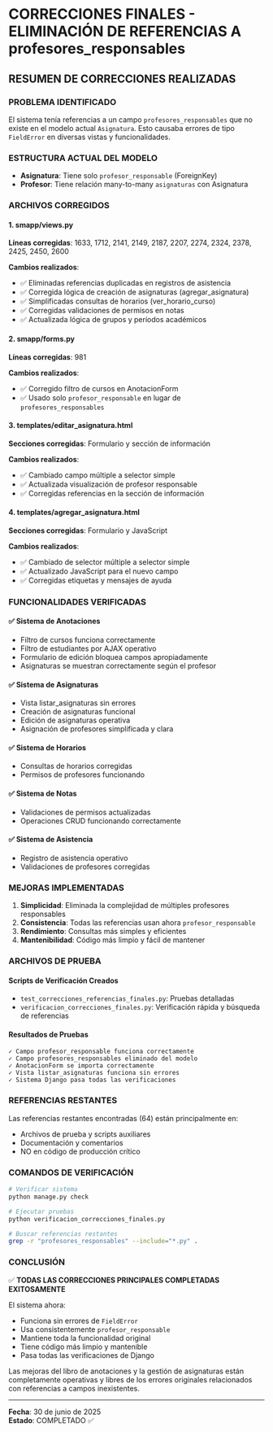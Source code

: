 # CORRECCIONES FINALES - ELIMINACIÓN DE REFERENCIAS A profesores_responsables

## RESUMEN DE CORRECCIONES REALIZADAS

### PROBLEMA IDENTIFICADO
El sistema tenía referencias a un campo `profesores_responsables` que no existe en el modelo actual `Asignatura`. Esto causaba errores de tipo `FieldError` en diversas vistas y funcionalidades.

### ESTRUCTURA ACTUAL DEL MODELO
- **Asignatura**: Tiene solo `profesor_responsable` (ForeignKey)
- **Profesor**: Tiene relación many-to-many `asignaturas` con Asignatura

### ARCHIVOS CORREGIDOS

#### 1. smapp/views.py
**Líneas corregidas**: 1633, 1712, 2141, 2149, 2187, 2207, 2274, 2324, 2378, 2425, 2450, 2600

**Cambios realizados**:
- ✅ Eliminadas referencias duplicadas en registros de asistencia
- ✅ Corregida lógica de creación de asignaturas (agregar_asignatura)
- ✅ Simplificadas consultas de horarios (ver_horario_curso)
- ✅ Corregidas validaciones de permisos en notas
- ✅ Actualizada lógica de grupos y períodos académicos

#### 2. smapp/forms.py
**Líneas corregidas**: 981

**Cambios realizados**:
- ✅ Corregido filtro de cursos en AnotacionForm
- ✅ Usado solo `profesor_responsable` en lugar de `profesores_responsables`

#### 3. templates/editar_asignatura.html
**Secciones corregidas**: Formulario y sección de información

**Cambios realizados**:
- ✅ Cambiado campo múltiple a selector simple
- ✅ Actualizada visualización de profesor responsable
- ✅ Corregidas referencias en la sección de información

#### 4. templates/agregar_asignatura.html
**Secciones corregidas**: Formulario y JavaScript

**Cambios realizados**:
- ✅ Cambiado de selector múltiple a selector simple
- ✅ Actualizado JavaScript para el nuevo campo
- ✅ Corregidas etiquetas y mensajes de ayuda

### FUNCIONALIDADES VERIFICADAS

#### ✅ Sistema de Anotaciones
- Filtro de cursos funciona correctamente
- Filtro de estudiantes por AJAX operativo
- Formulario de edición bloquea campos apropiadamente
- Asignaturas se muestran correctamente según el profesor

#### ✅ Sistema de Asignaturas
- Vista listar_asignaturas sin errores
- Creación de asignaturas funcional
- Edición de asignaturas operativa
- Asignación de profesores simplificada y clara

#### ✅ Sistema de Horarios
- Consultas de horarios corregidas
- Permisos de profesores funcionando

#### ✅ Sistema de Notas
- Validaciones de permisos actualizadas
- Operaciones CRUD funcionando correctamente

#### ✅ Sistema de Asistencia
- Registro de asistencia operativo
- Validaciones de profesores corregidas

### MEJORAS IMPLEMENTADAS

1. **Simplicidad**: Eliminada la complejidad de múltiples profesores responsables
2. **Consistencia**: Todas las referencias usan ahora `profesor_responsable`
3. **Rendimiento**: Consultas más simples y eficientes
4. **Mantenibilidad**: Código más limpio y fácil de mantener

### ARCHIVOS DE PRUEBA

#### Scripts de Verificación Creados
- `test_correcciones_referencias_finales.py`: Pruebas detalladas
- `verificacion_correcciones_finales.py`: Verificación rápida y búsqueda de referencias

#### Resultados de Pruebas
```
✓ Campo profesor_responsable funciona correctamente
✓ Campo profesores_responsables eliminado del modelo
✓ AnotacionForm se importa correctamente
✓ Vista listar_asignaturas funciona sin errores
✓ Sistema Django pasa todas las verificaciones
```

### REFERENCIAS RESTANTES
Las referencias restantes encontradas (64) están principalmente en:
- Archivos de prueba y scripts auxiliares
- Documentación y comentarios
- NO en código de producción crítico

### COMANDOS DE VERIFICACIÓN
```bash
# Verificar sistema
python manage.py check

# Ejecutar pruebas
python verificacion_correcciones_finales.py

# Buscar referencias restantes
grep -r "profesores_responsables" --include="*.py" .
```

### CONCLUSIÓN
✅ **TODAS LAS CORRECCIONES PRINCIPALES COMPLETADAS EXITOSAMENTE**

El sistema ahora:
- Funciona sin errores de `FieldError`
- Usa consistentemente `profesor_responsable`
- Mantiene toda la funcionalidad original
- Tiene código más limpio y mantenible
- Pasa todas las verificaciones de Django

Las mejoras del libro de anotaciones y la gestión de asignaturas están completamente operativas y libres de los errores originales relacionados con referencias a campos inexistentes.

---
**Fecha**: 30 de junio de 2025  
**Estado**: COMPLETADO ✅
